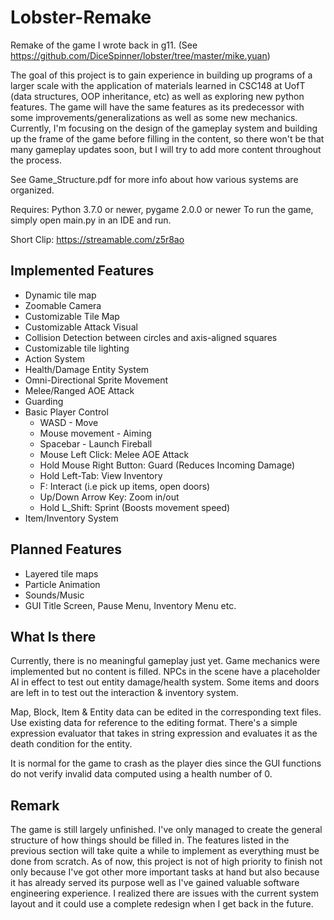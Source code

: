 # Lobster-Remake
Remake of the game I wrote back in g11. (See https://github.com/DiceSpinner/lobster/tree/master/mike.yuan)

The goal of this project is to gain experience in building up programs of a larger scale with the application of materials learned in CSC148 at UofT (data structures, OOP inheritance, etc) as well as exploring new python features. The game will have the same features as its predecessor with some improvements/generalizations as well as some new mechanics. Currently, I'm focusing on the design of the gameplay system and building up the frame of the game before filling in the content, so there won't be that many gameplay updates soon, but I will try to add more content throughout the process. 

See Game_Structure.pdf for more info about how various systems are organized.

Requires: Python 3.7.0 or newer, pygame 2.0.0 or newer
To run the game, simply open main.py in an IDE and run.

Short Clip:
https://streamable.com/z5r8ao

## Implemented Features
- Dynamic tile map
- Zoomable Camera
- Customizable Tile Map
- Customizable Attack Visual
- Collision Detection between circles and axis-aligned squares 
- Customizable tile lighting 
- Action System
- Health/Damage Entity System 
- Omni-Directional Sprite Movement 
- Melee/Ranged AOE Attack 
- Guarding
- Basic Player Control 
   - WASD - Move
   - Mouse movement - Aiming
   - Spacebar - Launch Fireball
   - Mouse Left Click: Melee AOE Attack
   - Hold Mouse Right Button: Guard (Reduces Incoming Damage)
    - Hold Left-Tab: View Inventory
    - F: Interact (i.e pick up items, open doors)
    - Up/Down Arrow Key: Zoom in/out
    - Hold L_Shift: Sprint (Boosts movement speed)
- Item/Inventory System

## Planned Features
- Layered tile maps
- Particle Animation
- Sounds/Music
- GUI Title Screen, Pause Menu, Inventory Menu etc.

## What Is there
Currently, there is no meaningful gameplay just yet. Game mechanics were implemented but no content is filled. NPCs in the scene have a placeholder AI in effect to test out entity damage/health system. Some items and doors are left in to test out the interaction & inventory system.

Map, Block, Item & Entity data can be edited in the corresponding text files. Use existing data for reference to the editing format. There's a simple expression evaluator that takes in string expression and evaluates it as the death condition for the entity.

It is normal for the game to crash as the player dies since the GUI functions do not verify invalid data computed using a health number of 0.

## Remark
The game is still largely unfinished. I've only managed to create the general structure of how things should be filled in. The features listed in the previous section will take quite a while to implement as everything must be done from scratch. As of now, this project is not of high priority to finish not only because I've got other more important tasks at hand but also because it has already served its purpose well as I've gained valuable software engineering experience. I realized there are issues with the current system layout and it could use a complete redesign when I get back in the future.
